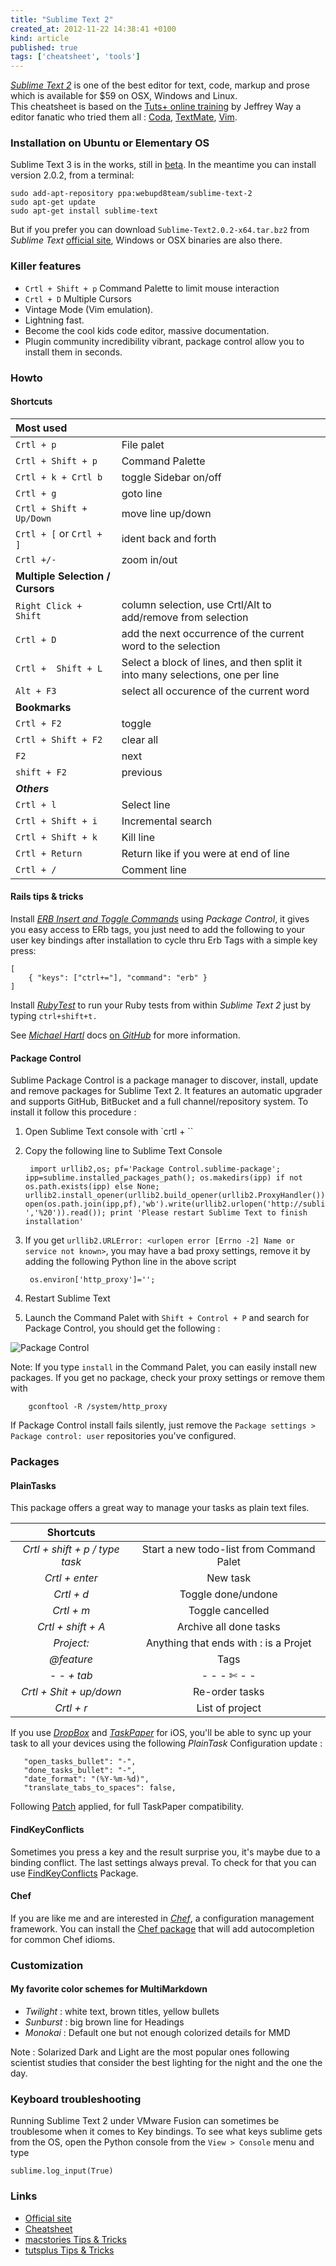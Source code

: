 ```yaml
---
title: "Sublime Text 2"
created_at: 2012-11-22 14:38:41 +0100
kind: article
published: true
tags: ['cheatsheet', 'tools']
---
```


*[Sublime Text 2](https://www.sublimetext.com/)* is one of the best editor for text, code, markup and prose which is available for $59 on OSX, Windows and Linux.  
This cheatsheet is based on the [Tuts+ online training](https://tutsplus.com/course/improve-workflow-in-sublime-text-2/) by Jeffrey Way a editor fanatic who tried them all : [Coda](http://www.panic.com/Coda/), [TextMate](), [Vim]().

<!-- more -->

### Installation on Ubuntu or Elementary OS

Sublime Text 3 is in the works, still in [beta](http://www.sublimetext.com/3). In the meantime you can install version 2.0.2, from a terminal:

	sudo add-apt-repository ppa:webupd8team/sublime-text-2
	sudo apt-get update
	sudo apt-get install sublime-text

But if you prefer you can download `Sublime-Text2.0.2-x64.tar.bz2` from *Sublime Text* [official site](http://www.sublimetext.com/2), Windows or OSX binaries are also there.

### Killer features ##

* `Crtl + Shift + p` Command Palette to limit mouse interaction
* `Crtl + D` Multiple Cursors
* Vintage Mode (Vim emulation).
* Lightning fast.
* Become the cool kids code editor, massive documentation.
* Plugin community incredibility vibrant, package control allow you to install them in seconds.

### Howto

#### Shortcuts

|**Most used**||
|:-|:-|
|`Crtl + p`|File palet|
|`Crtl + Shift + p`|Command Palette|
|`Crtl + k + Crtl b`|toggle Sidebar on/off|
|`Crtl + g`|goto line|
|`Crtl + Shift + Up/Down`|move line up/down|
|`Crtl + [` or `Crtl + ]`|ident back and forth|
|`Crtl +/-`|zoom in/out|
|**Multiple Selection / Cursors**||
|`Right Click + Shift`|column selection, use Crtl/Alt to add/remove from selection|
|`Crtl + D`|add the next occurrence of the current word to the selection|
|`Crtl +  Shift + L`|Select a block of lines, and then split it into many selections, one per line|
|`Alt + F3`|select all occurence of the current word|
|**Bookmarks**||
|`Crtl + F2`|toggle|
|`Crtl + Shift + F2`|clear all|
|`F2`|next|
|`shift + F2`|previous|
|***Others***||
|`Crtl + l`|Select line|
|`Crtl + Shift + i`|Incremental search|
|`Crtl + Shift + k`|Kill line|
|`Crtl + Return`|Return like if you were at end of line|
|`Crtl + /`|Comment line|

#### Rails tips & tricks

Install [*ERB Insert and Toggle Commands*](http://github.com/eddorre/SublimeERB) using *Package Control*, it gives you easy access to ERb tags, you just need to add the following to your user key bindings after installation to cycle thru Erb Tags with a simple key press:
	
	[
	    { "keys": ["ctrl+="], "command": "erb" }
	]

Install [*RubyTest*](https://github.com/maltize/sublime-text-2-ruby-tests) to run your Ruby tests from within *Sublime Text 2* just by typing `ctrl+shift+t.`

See [*Michael Hartl*](http://ruby.railstutorial.org/) docs [on *GitHub*](https://github.com/mhartl/rails_tutorial_sublime_text) for more information.

#### Package Control ##

Sublime Package Control is a package manager to discover, install, update and remove packages for Sublime Text 2. It features an automatic upgrader and supports GitHub, BitBucket and a full channel/repository system. To install it follow this procedure :

1. Open Sublime Text console with `crtl + \``
2. Copy the following line to Sublime Text Console

		import urllib2,os; pf='Package Control.sublime-package'; ipp=sublime.installed_packages_path(); os.makedirs(ipp) if not os.path.exists(ipp) else None; urllib2.install_opener(urllib2.build_opener(urllib2.ProxyHandler())); open(os.path.join(ipp,pf),'wb').write(urllib2.urlopen('http://sublime.wbond.net/'+pf.replace(' ','%20')).read()); print 'Please restart Sublime Text to finish installation'

3. If you get `urllib2.URLError: <urlopen error [Errno -2] Name or service not known>`, you may have a bad proxy settings, remove it by adding the following Python line in the above script

		os.environ['http_proxy']='';

4. Restart Sublime Text
5. Launch the Command Palet with `Shift + Control + P` and search for Package Control, you should get the following :

![][PackageControl]

Note: If you type `install` in the Command Palet, you can easily install new packages. If you get no package, check your proxy settings or remove them with 
		
		gconftool -R /system/http_proxy

If Package Control install fails silently, just remove the `Package settings > Package control: user` repositories you've configured.

### Packages ##

#### PlainTasks ###
This package offers a great way to manage your tasks as plain text files.

|Shortcuts||
|:-:|:-:|
|*Crtl + shift + p / type task*|Start a new todo-list from Command Palet|
|*Crtl + enter*|New task|
|*Crtl + d*|Toggle done/undone|
|*Crtl + m*|Toggle cancelled|
|*Crtl + shift + A*|Archive all done tasks|
|*Project:*|Anything that ends with : is a Projet|
|*@feature*|Tags|
|*- - + tab*|- - - ✄ - -|
|*Crtl + Shit + up/down*|Re-order tasks|
|*Crtl + r*|List of project|

If you use [*DropBox*](https://www.dropbox.com) and [*TaskPaper*](http://www.hogbaysoftware.com/products/taskpaper) for iOS, you'll be able to sync up your task to all your devices using the following *PlainTask* Configuration update :

	   "open_tasks_bullet": "-",
	   "done_tasks_bullet": "-",
	   "date_format": "(%Y-%m-%d)",
	   "translate_tabs_to_spaces": false,

Following [Patch](https://github.com/aziz/PlainTasks/pull/25/files) applied, for full TaskPaper compatibility.

#### FindKeyConflicts ###

Sometimes you press a key and the result surprise you, it's maybe due to a binding conflict. The last settings always preval. To check for that you can use [FindKeyConflicts](https://github.com/skuroda/FindKeyConflicts) Package.

#### Chef ###

If you are like me and are interested in *[Chef](http://www.getchef.com)*, a configuration management framework. You can install the [Chef package](https://sublime.wbond.net/packages/Chef) that will add autocompletion for common Chef idioms.

### Customization ##

#### My favorite color schemes for MultiMarkdown ###

* *Twilight* : white text, brown titles, yellow bullets
* *Sunburst* : big brown line for Headings
* *Monokai* : Default one but not enough colorized details for MMD

Note : Solarized Dark and Light are the most popular ones following scientist studies that consider the best lighting for the night and the one the day.

### Keyboard troubleshooting ##

Running Sublime Text 2 under VMware Fusion can sometimes be troublesome when it comes to Key bindings. To see what keys sublime gets from the OS, open the Python console from the `View > Console` menu and type

	sublime.log_input(True)

### Links ##

* [Official site](https://www.sublimetext.com/)
* [Cheatsheet](http://cheat.errtheblog.com/s/subl)
* [macstories Tips & Tricks](http://www.macstories.net/roundups/sublime-text-2-and-markdown-tips-tricks-and-links)
* [tutsplus Tips & Tricks](http://net.tutsplus.com/tutorials/tools-and-tips/sublime-text-2-tips-and-tricks/)

[PackageControl]: /images/posts/packagecontrol.png "Package Control"